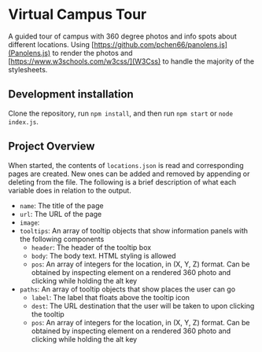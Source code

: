 # Virtual Campus Tour
A guided tour of campus with 360 degree photos and info spots about different locations. Using [https://github.com/pchen66/panolens.js](Panolens.js) to render the photos and [https://www.w3schools.com/w3css/](W3Css) to handle the majority of the stylesheets.
## Development installation
Clone the repository, run `npm install`, and then run `npm start` or `node index.js`.
## Project Overview
When started, the contents of `locations.json` is read and corresponding pages are created. New ones can be added and removed by appending or deleting from the file. The following is a brief description of what each variable does in relation to the output.
 - `name`: The title of the page
 - `url`: The URL of the page
 - `image`:
 - `tooltips`: An array of tooltip objects that show information panels with the following components
    - `header`: The header of the tooltip box
    - `body`: The body text. HTML styling is allowed
    - `pos`: An array of integers for the location, in (X, Y, Z) format. Can be obtained by inspecting element on a rendered 360 photo and clicking while holding the alt key
 - `paths`: An array of tooltip objects that show places the user can go
    - `label`: The label that floats above the tooltip icon
    - `dest`: The URL destination that the user will be taken to upon clicking the tooltip
    - `pos`: An array of integers for the location, in (X, Y, Z) format. Can be obtained by inspecting element on a rendered 360 photo and clicking while holding the alt key
